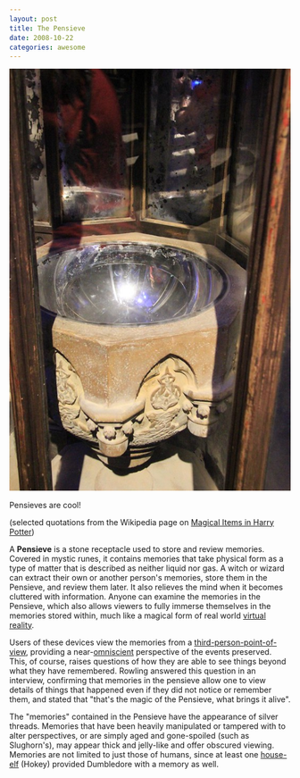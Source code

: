 ```yaml
---
layout: post
title: The Pensieve
date: 2008-10-22
categories: awesome
---
```

<img src="/images/pensieve.jpg" alt="Dumbledore's Pensieve" />

Pensieves are cool!

(selected quotations from the Wikipedia page on <a href="https://en.wikipedia.org/wiki/Magical_objects_in_Harry_Potter#Pensieve">Magical Items in Harry Potter</a>)

A **Pensieve** is a stone receptacle used to store and review memories. Covered in mystic runes, it contains memories that take physical form as a type of matter that is described as neither liquid nor gas. A witch or wizard can extract their own or another person's memories, store them in the Pensieve, and review them later. It also relieves the mind when it becomes cluttered with information. Anyone can examine the memories in the Pensieve, which also allows viewers to fully immerse themselves in the memories stored within, much like a magical form of real world <a href="http://en.wikipedia.org/wiki/Virtual_reality">virtual reality</a>.

Users of these devices view the memories from a <a href="http://en.wikipedia.org/wiki/Third-person_narrative">third-person-point-of-view</a>, providing a near-<a href="http://en.wikipedia.org/wiki/Omniscient">omniscient</a> perspective of the events preserved. This, of course, raises questions of how they are able to see things beyond what they have remembered. Rowling answered this question in an interview, confirming that memories in the pensieve allow one to view details of things that happened even if they did not notice or remember them, and stated that "that's the magic of the Pensieve, what brings it alive".

The &quot;memories&quot; contained in the Pensieve have the appearance of silver threads. Memories that have been heavily manipulated or tampered with to alter perspectives, or are simply aged and gone-spoiled (such as Slughorn's), may appear thick and jelly-like and offer obscured viewing. Memories are not limited to just those of humans, since at least one <a href="http://en.wikipedia.org/wiki/House-elf">house-elf</a> (Hokey) provided Dumbledore with a memory as well.</p>

